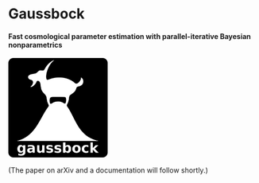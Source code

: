 # Gaussbock

#### Fast cosmological parameter estimation with parallel-iterative Bayesian nonparametrics

<img src="/logo.png" alt="logo" width="200px"/>

 (The paper on arXiv and a documentation will follow shortly.)
